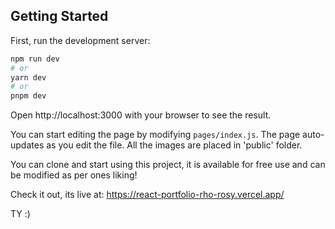 ## Getting Started

First, run the development server:

```bash
npm run dev
# or
yarn dev
# or
pnpm dev
```

Open http://localhost:3000 with your browser to see the result.

You can start editing the page by modifying `pages/index.js`. The page auto-updates as you edit the file.
All the images are placed in 'public' folder.

You can clone and start using this project, it is available for free use and can be modified as per ones liking!

Check it out, its live at: https://react-portfolio-rho-rosy.vercel.app/

TY :)
